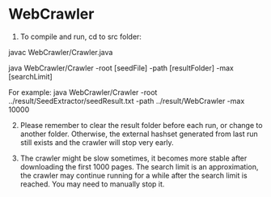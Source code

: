 # WebCrawler

1. To compile and run, cd to src folder: 

javac WebCrawler/Crawler.java

java WebCrawler/Crawler -root [seedFile] -path [resultFolder] -max [searchLimit]

For example:
java WebCrawler/Crawler -root ../result/SeedExtractor/seedResult.txt -path ../result/WebCrawler -max 10000

2. Please remember to clear the result folder before each run, or change to another folder. Otherwise, the external hashset generated from last run still exists and the crawler will stop very early.

3. The crawler might be slow sometimes, it becomes more stable after downloading the first 1000 pages. The search limit is an approximation, the crawler may continue running for a while after the search limit is reached. You may need to manually stop it.
